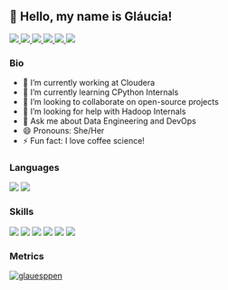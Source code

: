 ## 💜 Hello, my name is <strong> Gláucia!</strong>

<div>
    <a target='_blank' href="https://twitch.tv/glauesppen">
        <img src="https://img.shields.io/badge/Twitch-9146FF?style=for-the-badge&logo=twitch&logoColor=white">
    </a>
    <a target='_blank' href="https://twitter.com/glauesppen">
        <img src="https://img.shields.io/badge/Twitter-1DA1F2?style=for-the-badge&logo=twitter&logoColor=white">
    </a>
    <a target='_blank' href="https://instagram.com/glauesppen">
        <img src="https://img.shields.io/badge/Instagram-E4405F?style=for-the-badge&logo=instagram&logoColor=white">
    </a>
    <a target='_blank' href="https://linkedin.com/in/gesppen">
        <img src="https://img.shields.io/badge/LinkedIn-0077B5?style=for-the-badge&logo=linkedin&logoColor=white">
    </a>
    <a target='_blank' href="https://dev.to/glauesppen">
        <img src="https://img.shields.io/badge/dev.to-0A0A0A?style=for-the-badge&logo=dev.to&logoColor=white">
    </a>
    <a target='_blank' href="https://youtube.com/glauesppen">
        <img src="https://img.shields.io/badge/YouTube-FF0000?style=for-the-badge&logo=youtube&logoColor=white">
    </a>
</div>

### Bio

- 🔭 I’m currently working at Cloudera
- 🌱 I’m currently learning CPython Internals
- 👯 I’m looking to collaborate on open-source projects
- 🤔 I’m looking for help with Hadoop Internals
- 💬 Ask me about Data Engineering and DevOps
- 😄 Pronouns: She/Her
- ⚡ Fun fact: I love coffee science!


### Languages
<div>
    <img src="https://img.shields.io/badge/Python-14354C?style=for-the-badge&logo=python&logoColor=white">
    <img src="https://img.shields.io/badge/Scala-DC322F?style=for-the-badge&logo=scala&logoColor=white">
</div>

### Skills
<div>
    <img src="https://img.shields.io/badge/Flask-000000?style=for-the-badge&logo=flask&logoColor=white">
    <img src="https://img.shields.io/badge/Amazon_AWS-232F3E?style=for-the-badge&logo=amazon-aws&logoColor=white">
    <img src="https://img.shields.io/badge/Google_Cloud-4285F4?style=for-the-badge&logo=google-cloud&logoColor=white">
    <img src="https://img.shields.io/badge/Apache-CA2136?style=for-the-badge&logo=apache&logoColor=white">
    <img src="https://img.shields.io/badge/Terraform-7B42BC?style=for-the-badge&logo=terraform&logoColor=white">
    <img src="https://img.shields.io/badge/docker%20-%231572B6.svg?&style=for-the-badge&logo=docker&logoColor=white">
</div>


### Metrics
[![glauesppen](https://github-readme-stats.vercel.app/api/top-langs/?username=glauesppen&hide=html&layout=compact&theme=tokyonight)](https://github.com/glauesppen/)
